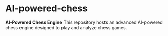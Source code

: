 # AI-powered-chess
**AI-Powered Chess Engine**   This repository hosts an advanced AI-powered chess engine designed to play and analyze chess games. 
